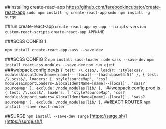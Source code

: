 
##installing create-react-app
https://github.com/facebookincubator/create-react-app
`sudo npm install -g create-react-app`
`sudo npm install -g surge`

##run create-react-app
`create-react-app my-app --scripts-version custom-react-scripts`
`create-react-app APPNAME`


###SCSS CONFIG 1

`npm install create-react-app-sass --save-dev`

###SCSS CONFIG 2
`npm install sass-loader node-sass --save-dev`
`npm install react-css-modules -–save-dev`
`npm run eject`
###webpack.config.dev.js
     `{
        test: /\.css$/,
        loader: 'style!css?modules&localIdentName=[name]---[local]---[hash:base64:5]'
      },
      {
        test: /\.scss$/,
        loaders: [
          'style?sourceMap',
          'css?modules&importLoaders=1&localIdentName=[name]--[local]',
          'sass?sourceMap'
        ],
        exclude: /node_modules|lib/
      },
`
##webpack.config.prod.js
`{
  test: /\.scss$/,
  loaders: [
    'style?sourceMap',
    'css?modules&importLoaders=1&localIdentName=[name]--[local]',
    'sass?sourceMap'
  ],
  exclude: /node_modules|lib/
},`
##REACT ROUTER
`npm install --save react-router`

##SURGE
`npm install --save-dev surge`
[https://surge.sh/](https://surge.sh/)
